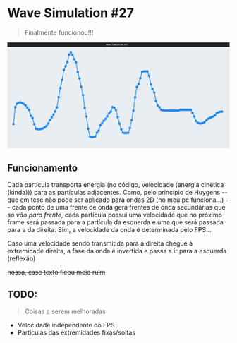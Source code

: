 # Wave Simulation #27

> Finalmente funcionou!!!

![Simulação funcionando](onda1.png "!!!")

## Funcionamento
  Cada partícula transporta energia (no código, velocidade (energia cinética (kinda))) para as partículas adjacentes. Como, pelo princípio de Huygens --
que em tese não pode ser aplicado para ondas 2D (no meu pc funciona...) -- cada ponto de uma frente de onda gera frentes de onda secundárias
que *só vão para frente*, cada partícula possui uma velocidade que no próximo frame será passada para a partícula da esquerda e uma que será passada
para a da direita. Sim, a velocidade da onda é determinada pelo FPS...

Caso uma velocidade sendo transmitida para a direita chegue à extremidade direita, a fase da onda é invertida e passa a ir para a esquerda (reflexão)


~~nossa, esse texto ficou meio ruim~~

## TODO:
> Coisas a serem melhoradas
- Velocidade independente do FPS
- Partículas das extremidades fixas/soltas